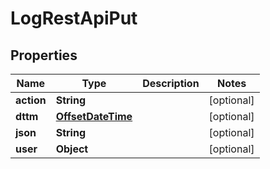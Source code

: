 # LogRestApiPut

## Properties
Name | Type | Description | Notes
------------ | ------------- | ------------- | -------------
**action** | **String** |  |  [optional]
**dttm** | [**OffsetDateTime**](OffsetDateTime.md) |  |  [optional]
**json** | **String** |  |  [optional]
**user** | **Object** |  |  [optional]
